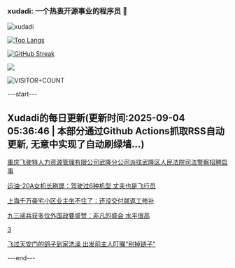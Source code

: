 ### xudadi: 一个热衷开源事业的程序员 👋

![xudadi](https://github-readme-stats-git-masterorgs-github-readme-stats-team.vercel.app/api?username=xudadi)

[![Top Langs](https://github-readme-stats.vercel.app/api/top-langs/?username=xudadi)](https://github.com/anuraghazra/github-readme-stats)

[![GitHub Streak](https://streak-stats.demolab.com?user=xudadi&locale=zh_Hans)](https://git.io/streak-stats)

![](https://raw.githubusercontent.com/xudadi/xudadi/main/assets/github-contribution-grid-snake.svg)

![VISITOR+COUNT](https://komarev.com/ghpvc/?username=xudadi&label=VISITOR+COUNT)


---start---

## Xudadi的每日更新(更新时间:2025-09-04 05:36:46 | 本部分通过Github Actions抓取RSS自动更新, 无意中实现了自动刷绿墙...)

[重庆飞驶特人力资源管理有限公司武隆分公司派往武隆区人民法院司法警察招聘启事](https://www.gongkaoleida.com/article/2601746)

[运油-20A女机长刷屏：驾驶过6种机型 丈夫也是飞行员](https://m.163.com/news/article/K8IE38G605561G0D.html)

[上海千万豪宅小区业主坐不住了：还没交付就返工修补](https://m.163.com/news/article/K8IJ7ECQ0512B07B.html)

[九三阅兵获多位外国政要盛赞：非凡的盛会 水平很高](https://m.163.com/news/article/K8I9GVM5053469M5.html)

[3](https://m.163.com/touch/news/sub/domestic)

[飞过天安门的鸽子到家洗澡 出发前主人叮嘱"别掉链子"](https://m.163.com/news/article/K8I8OG6J05561G0D.html)

---end---
